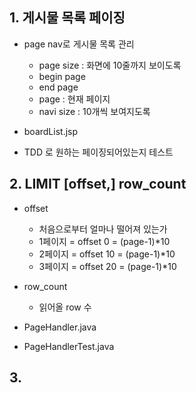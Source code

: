 ## 1. 게시물 목록 페이징
- page nav로 게시물 목록 관리
    - page size : 화면에 10줄까지 보이도록
    - begin page
    - end page
    - page : 현재 페이지
    - navi size : 10개씩 보여지도록

- boardList.jsp
- TDD 로 원하는 페이징되어있는지 테스트

## 2. LIMIT [offset,] row_count
- offset
    - 처음으로부터 얼마나 떨어져 있는가
    - 1페이지 = offset 0 = (page-1)*10
    - 2페이지 = offset 10 = (page-1)*10
    - 3페이지 = offset 20 = (page-1)*10

- row_count
    - 읽어올 row 수

- PageHandler.java
- PageHandlerTest.java

## 3. 